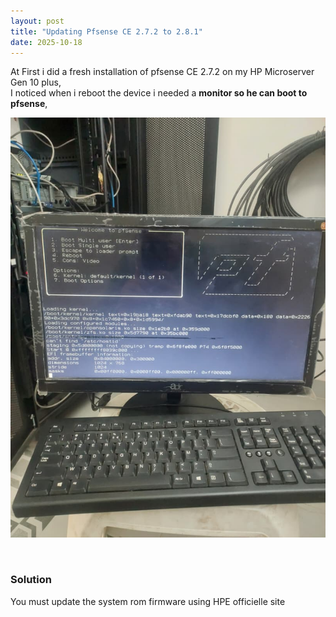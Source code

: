 ```yaml
---
layout: post
title: "Updating Pfsense CE 2.7.2 to 2.8.1"
date: 2025-10-18
---
```


At First i did a fresh installation of pfsense CE 2.7.2 on my HP Microserver Gen 10 plus,<br> 
I noticed when i reboot the device i needed a **monitor so he can boot to pfsense**,

<p>
  <img src="/assets/images/pfsense-reboot-pb.jpeg" alt="pfsense boot problem">
</p>
<br>


### Solution

You must update the system rom firmware using HPE officielle site  
